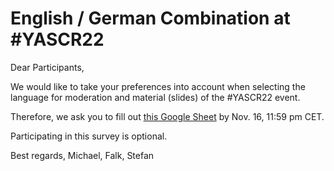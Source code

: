 # English / German Combination at #YASCR22

Dear Participants,

We would like to take your preferences into account when selecting the language for moderation and material (slides) of the #YASCR22 event.

Therefore, we ask you to fill out [this Google Sheet](https://docs.google.com/spreadsheets/d/1LvHLZ7n2esQAEr9i8CmJomUsBkvwL0wbkm3MkTVu2aY/edit?usp=sharing) by Nov. 16, 11:59 pm CET.

Participating in this survey is optional.

Best regards,
Michael, Falk, Stefan
